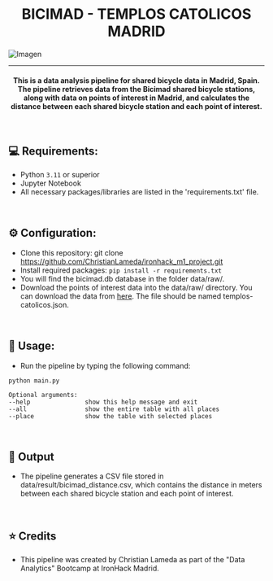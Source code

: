 <div align="center">

# **BICIMAD - TEMPLOS CATOLICOS MADRID** </div>
![Imagen](https://www.emesa-m30.es/wp-content/uploads/2020/08/1-estaciones-bici-mad.jpg)

---

#### <div align="center">**This is a data analysis pipeline for shared bicycle data in Madrid, Spain. The pipeline retrieves data from the Bicimad shared bicycle stations, along with data on points of interest in Madrid, and calculates the distance between each shared bicycle station and each point of interest.** </div>

&nbsp;

## 💻 **Requirements:** ##

* Python `3.11` or superior
* Jupyter Notebook
* All necessary packages/libraries are listed in the 'requirements.txt' file.

&nbsp;

##  ⚙️ **Configuration:**

+ Clone this repository: git clone https://github.com/ChristianLameda/ironhack_m1_project.git
+ Install required packages: `pip install -r requirements.txt`
+ You will find the bicimad.db database in the folder data/raw/.
+ Download the points of interest data into the data/raw/ directory. You can download the data from [here](https://datos.madrid.es/nuevoMadrid/swagger-ui-master-2.2.10/dist/index.html?url=/egobfiles/api.datos.madrid.es.json#/Templos32e32iglesias32no32cat243licas). The file should be named templos-catolicos.json.

&nbsp;
## 💾  **Usage:**
* Run the pipeline by typing the following command: 
```
python main.py 

Optional arguments:
--help               show this help message and exit
--all                show the entire table with all places
--place              show the table with selected places
```

&nbsp;
## 🎯 **Output**
* The pipeline generates a CSV file stored in data/result/bicimad_distance.csv, which contains the distance in meters between each shared bicycle station and each point of interest.

&nbsp;
## ⭐️ **Credits**
* This pipeline was created by Christian Lameda as part of the "Data Analytics" Bootcamp at IronHack Madrid. 












